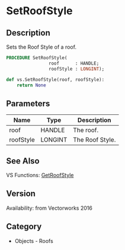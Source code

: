 # SetRoofStyle

## Description
Sets the Roof Style of a roof.

```pascal
PROCEDURE SetRoofStyle(
				roof      : HANDLE;
				roofStyle : LONGINT);
```

```python
def vs.SetRoofStyle(roof, roofStyle):
    return None
```

## Parameters
|Name|Type|Description|
|---|---|---|
|roof|HANDLE|The roof.|
|roofStyle|LONGINT|The Roof Style.|

## See Also
VS Functions:
[GetRoofStyle](GetRoofStyle.md)

## Version
Availability: from Vectorworks 2016

## Category
* Objects - Roofs

